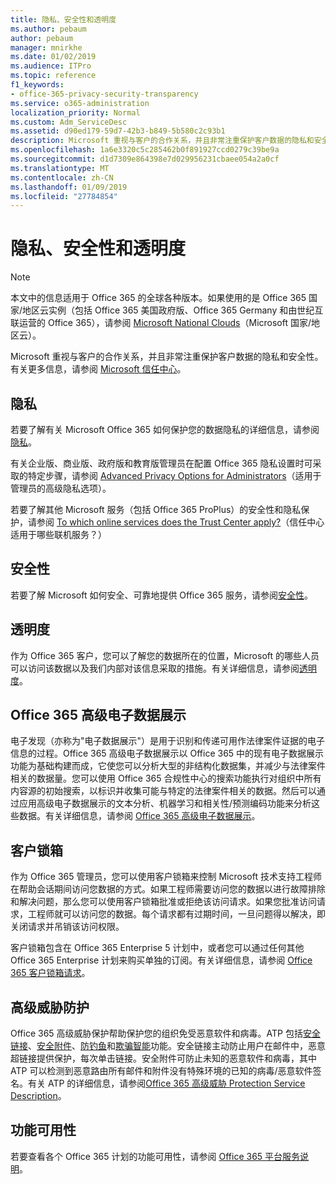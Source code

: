 ```yaml
---
title: 隐私、安全性和透明度
ms.author: pebaum
author: pebaum
manager: mnirkhe
ms.date: 01/02/2019
ms.audience: ITPro
ms.topic: reference
f1_keywords:
- office-365-privacy-security-transparency
ms.service: o365-administration
localization_priority: Normal
ms.custom: Adm_ServiceDesc
ms.assetid: d90ed179-59d7-42b3-b849-5b580c2c93b1
description: Microsoft 重视与客户的合作关系，并且非常注重保护客户数据的隐私和安全性。有关更多信息，请参阅 Microsoft 信任中心。
ms.openlocfilehash: 1a6e3320c5c285462b0f891927ccd0279c39be9a
ms.sourcegitcommit: d1d7309e864398e7d029956231cbaee054a2a0cf
ms.translationtype: MT
ms.contentlocale: zh-CN
ms.lasthandoff: 01/09/2019
ms.locfileid: "27784854"
---
```

# <a name="privacy-security-and-transparency"></a>隐私、安全性和透明度

> [!NOTE]
> 本文中的信息适用于 Office 365 的全球各种版本。如果使用的是 Office 365 国家/地区云实例（包括 Office 365 美国政府版、Office 365 Germany 和由世纪互联运营的 Office 365），请参阅 [Microsoft National Clouds](https://go.microsoft.com/fwlink/?linkid=841582)（Microsoft 国家/地区云）。 
  
Microsoft 重视与客户的合作关系，并且非常注重保护客户数据的隐私和安全性。有关更多信息，请参阅 [Microsoft 信任中心](http://go.microsoft.com/fwlink/?LinkID=717951&amp;clcid=0x409)。
  
## <a name="privacy"></a>隐私

若要了解有关 Microsoft Office 365 如何保护您的数据隐私的详细信息，请参阅[隐私](http://go.microsoft.com/fwlink/?LinkID=717953&amp;clcid=0x409)。 
  
有关企业版、商业版、政府版和教育版管理员在配置 Office 365 隐私设置时可采取的特定步骤，请参阅 [Advanced Privacy Options for Administrators](https://go.microsoft.com/fwlink/p/?LinkID=285202)（适用于管理员的高级隐私选项）。
  
若要了解其他 Microsoft 服务（包括 Office 365 ProPlus）的安全性和隐私保护，请参阅 [To which online services does the Trust Center apply?](https://go.microsoft.com/fwlink/p/?LinkID=281962)（信任中心适用于哪些联机服务？）
  
## <a name="security"></a>安全性

若要了解 Microsoft 如何安全、可靠地提供 Office 365 服务，请参阅[安全性](http://go.microsoft.com/fwlink/?LinkID=717954&amp;clcid=0x409)。
  
## <a name="transparency"></a>透明度

作为 Office 365 客户，您可以了解您的数据所在的位置，Microsoft 的哪些人员可以访问该数据以及我们内部对该信息采取的措施。有关详细信息，请参阅[透明度](http://go.microsoft.com/fwlink/?LinkID=717955&amp;clcid=0x409)。
  
## <a name="office-365-advanced-ediscovery"></a>Office 365 高级电子数据展示

电子发现（亦称为"电子数据展示"）是用于识别和传递可用作法律案件证据的电子信息的过程。Office 365 高级电子数据展示以 Office 365 中的现有电子数据展示功能为基础构建而成，它使您可以分析大型的非结构化数据集，并减少与法律案件相关的数据量。您可以使用 Office 365 合规性中心的搜索功能执行对组织中所有内容源的初始搜索，以标识并收集可能与特定的法律案件相关的数据。然后可以通过应用高级电子数据展示的文本分析、机器学习和相关性/预测编码功能来分析这些数据。有关详细信息，请参阅 [Office 365 高级电子数据展示](http://go.microsoft.com/fwlink/?LinkID=717971&amp;clcid=0x409)。
  
## <a name="customer-lockbox"></a>客户锁箱

作为 Office 365 管理员，您可以使用客户锁箱来控制 Microsoft 技术支持工程师在帮助会话期间访问您数据的方式。如果工程师需要访问您的数据以进行故障排除和解决问题，那么您可以使用客户锁箱批准或拒绝该访问请求。如果您批准访问请求，工程师就可以访问您的数据。每个请求都有过期时间，一旦问题得以解决，即关闭请求并吊销该访问权限。
  
客户锁箱包含在 Office 365 Enterprise 5 计划中，或者您可以通过任何其他 Office 365 Enterprise 计划来购买单独的订阅。有关详细信息，请参阅 [Office 365 客户锁箱请求](http://go.microsoft.com/fwlink/?LinkID=717969&amp;clcid=0x409)。
  
## <a name="advanced-threat-protection"></a>高级威胁防护

Office 365 高级威胁保护帮助保护您的组织免受恶意软件和病毒。ATP 包括[安全链接](https://docs.microsoft.com/office365/securitycompliance/atp-safe-links)、[安全附件](https://docs.microsoft.com/office365/securitycompliance/atp-safe-attachments)、[防钓鱼](https://docs.microsoft.com/office365/securitycompliance/atp-anti-phishing)和[欺骗智能](https://docs.microsoft.com/office365/securitycompliance/learn-about-spoof-intelligence)功能。安全链接主动防止用户在邮件中，恶意超链接提供保护，每次单击链接。安全附件可防止未知的恶意软件和病毒，其中 ATP 可以检测到恶意路由所有邮件和附件没有特殊环境的已知的病毒/恶意软件签名。有关 ATP 的详细信息，请参阅[Office 365 高级威胁 Protection Service Description](../office-365-advanced-threat-protection-service-description.md)。
  
## <a name="feature-availability"></a>功能可用性

若要查看各个 Office 365 计划的功能可用性，请参阅 [Office 365 平台服务说明](https://technet.microsoft.com/en-us/library/office-365-platform-service-description.aspx)。
  

